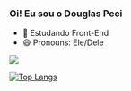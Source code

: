 ### Oi! Eu sou o Douglas Peci

- 🌱 Estudando Front-End
- 😄 Pronouns: Ele/Dele

<picture>
<source 
  srcset="https://github-readme-stats.vercel.app/api?username=DouglasPeci&show_icons=true&theme=dark"
  media="(prefers-color-scheme: dark)" />
<source
  srcset="https://github-readme-stats.vercel.app/api?username=DouglasPeci&show_icons=true"
  media="(prefers-color-scheme: light), (prefers-color-scheme: no-preference)" />
<img src="https://github-readme-stats.vercel.app/api?username=DouglasPeci&show_icons=true" />
</picture>

[![Top Langs](https://github-readme-stats.vercel.app/api/top-langs/?username=douglaspeci&layout=compact)](https://github.com/douglaspeci/github-readme-stats)
